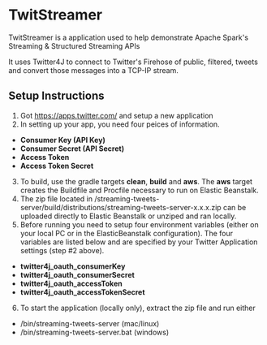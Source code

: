 # TwitStreamer

TwitStreamer is a application used to help demonstrate Apache Spark's Streaming & Structured Streaming APIs

It uses Twitter4J to connect to Twitter's Firehose of public, filtered, tweets and convert those messages into a TCP-IP stream.

## Setup Instructions
1. Got https://apps.twitter.com/ and setup a new application
2. In setting up your app, you need four peices of information.
  * **Consumer Key (API Key)**
  * **Consumer Secret (API Secret)**
  * **Access Token**
  * **Access Token Secret**
  
3. To build, use the gradle targets **clean**, **build** and **aws**. The **aws** target creates the Buildfile and Procfile necessary to run on Elastic Beanstalk.
4. The zip file located in /streaming-tweets-server/build/distributions/streaming-tweets-server-x.x.x.zip can be uploaded directly to Elastic Beanstalk or unziped and ran locally.
5. Before running you need to setup four environment variables (either on your local PC or in the ElasticBeanstalk configuration). The four variables are listed below and are specified by your Twitter Application settings (step #2 above).

* **twitter4j_oauth_consumerKey**
* **twitter4j_oauth_consumerSecret**
* **twitter4j_oauth_accessToken**
* **twitter4j_oauth_accessTokenSecret**

6. To start the application (locally only), extract the zip file and run either 

* /bin/streaming-tweets-server (mac/linux)
* /bin/streaming-tweets-server.bat (windows)
